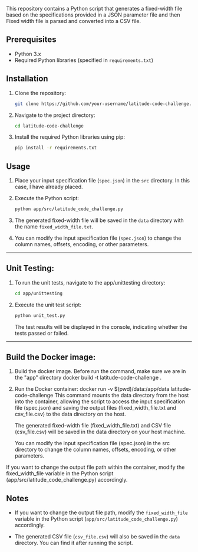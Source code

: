 
This repository contains a Python script that generates a fixed-width file based on the specifications provided in a JSON parameter file
and then Fixed width file is parsed and converted into a CSV file.

## Prerequisites

- Python 3.x
- Required Python libraries (specified in `requirements.txt`)

## Installation

1. Clone the repository:

   ```bash
   git clone https://github.com/your-username/latitude-code-challenge.git
   ```

2. Navigate to the project directory:

   ```bash
   cd latitude-code-challenge
   ```

3. Install the required Python libraries using pip:

   ```bash
   pip install -r requirements.txt
   ```

## Usage

1. Place your input specification file (`spec.json`) in the `src` directory. In this case, I have already placed.

2. Execute the Python script:

   ```bash
   python app/src/latitude_code_challenge.py
   ```

3. The generated fixed-width file will be saved in the `data` directory with the name `fixed_width_file.txt`.

4. You can modify the input specification file (`spec.json`) to change the column names, offsets, encoding, or other parameters.
-------------------------------------------------------------------------------------------------------------------------
## Unit Testing:
1. To run the unit tests, navigate to the app/unittesting directory:
   ```bash
   cd app/unittesting
   ```
2. Execute the unit test script:
     ```bash
     python unit_test.py
     ```
   The test results will be displayed in the console, indicating whether the tests passed or failed.
-------------------------------------------------------------------------------------------------------------------------
## Build the Docker image:

1. Build the docker image. Before run the command, make sure we are in the "app" directory
   docker build -t latitude-code-challenge .
   
2. Run the Docker container:
   docker run -v $(pwd)/data:/app/data latitude-code-challenge
   This command mounts the data directory from the host into the container, allowing the script to access the input specification file (spec.json) and saving the output files (fixed_width_file.txt and csv_file.csv) to the data directory on the host.

   The generated fixed-width file (fixed_width_file.txt) and CSV file (csv_file.csv) will be saved in the data directory on your host machine.

   You can modify the input specification file (spec.json) in the src directory to change the column names, offsets, encoding, or other parameters.

If you want to change the output file path within the container, modify the fixed_width_file variable in the Python script (app/src/latitude_code_challenge.py) accordingly.

## Notes

- If you want to change the output file path, modify the `fixed_width_file` variable in the Python script (`app/src/latitude_code_challenge.py`) accordingly.

- The generated CSV file (`csv_file.csv`) will also be saved in the `data` directory. You can find it after running the script.


